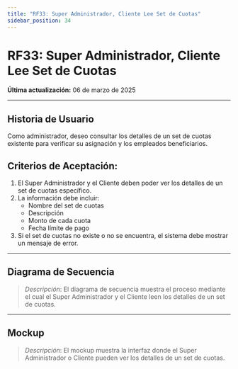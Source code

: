 ```yaml
---
title: "RF33: Super Administrador, Cliente Lee Set de Cuotas"  
sidebar_position: 34
---
```


# RF33: Super Administrador, Cliente Lee Set de Cuotas  

**Última actualización:** 06 de marzo de 2025  

---

## Historia de Usuario  

Como administrador, deseo consultar los detalles de un set de cuotas existente para verificar su asignación y los empleados beneficiarios.


## **Criterios de Aceptación:**  

1. El Super Administrador y el Cliente deben poder ver los detalles de un set de cuotas específico.  
2. La información debe incluir:  
   - Nombre del set de cuotas  
   - Descripción  
   - Monto de cada cuota  
   - Fecha límite de pago  
3. Si el set de cuotas no existe o no se encuentra, el sistema debe mostrar un mensaje de error.  

---

## **Diagrama de Secuencia**  

> *Descripción*: El diagrama de secuencia muestra el proceso mediante el cual el Super Administrador y el Cliente leen los detalles de un set de cuotas.  

---

## **Mockup**  

> *Descripción*: El mockup muestra la interfaz donde el Super Administrador o Cliente pueden ver los detalles de un set de cuotas.  
